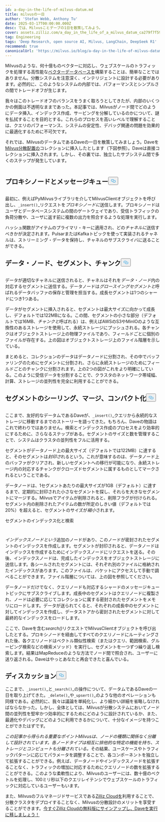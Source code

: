 ```yaml
---
id: a-day-in-the-life-of-milvus-datum.md
title: milvusの一日
author: 'Stefan Webb, Anthony Tu'
date: 2025-03-17T00:00:00.000Z
desc: では、Milvusことデーブの1日を散策してみよう。
cover: assets.zilliz.com/a_day_in_the_life_of_a_milvus_datum_ca279f7f59.png
tag: Engineering
tags: 'Deep Research, open source AI, Milvus, LangChain, DeepSeek R1'
recommend: true
canonicalUrl: 'https://milvus.io/blog/a-day-in-the-life-of-milvus-datum.md'
---
```

<p>Milvusのような、何十億ものベクターに対応し、ウェブスケールのトラフィックを処理する高性能な<a href="https://zilliz.com/learn/what-is-vector-database">ベクターデータベースを</a>構築することは、簡単なことではありません。分散システムを注意深く、インテリジェントに設計する必要があります。必然的に、このようなシステムの内部では、パフォーマンスとシンプルさの間でトレードオフが生じます。</p>
<p>我々はこのトレードオフのバランスをうまく取ろうとしてきたが、内部のいくつかの側面は不透明なままであった。本記事では、Milvusがノード間でどのようにデータ挿入、インデックス作成、サービングを分解しているのかについて、謎を払拭することを目的とする。これらのプロセスを高いレベルで理解することは、クエリのパフォーマンス、システムの安定性、デバッグ関連の問題を効果的に最適化するために不可欠です。</p>
<p>それでは、MilvusのデータムであるDaveの一日を散策してみましょう。Daveを<a href="https://milvus.io/docs/install-overview.md#Milvus-Distributed">Milvus分散配置の</a>コレクションに挿入したとします（下図参照）。Daveは直接コレクションに挿入されます。しかし、その裏では、独立したサブシステム間で多くのステップが発生しています。</p>
<p>
  <span class="img-wrapper">
    <img translate="no" src="https://assets.zilliz.com/a_day_in_the_life_of_a_milvus_datum_ca279f7f59.png" alt="" class="doc-image" id="" />
    <span></span>
  </span>
</p>
<h2 id="Proxy-Nodes-and-the-Message-Queue" class="common-anchor-header">プロキシノードとメッセージキュー<button data-href="#Proxy-Nodes-and-the-Message-Queue" class="anchor-icon" translate="no">
      <svg translate="no"
        aria-hidden="true"
        focusable="false"
        height="20"
        version="1.1"
        viewBox="0 0 16 16"
        width="16"
      >
        <path
          fill="#0092E4"
          fill-rule="evenodd"
          d="M4 9h1v1H4c-1.5 0-3-1.69-3-3.5S2.55 3 4 3h4c1.45 0 3 1.69 3 3.5 0 1.41-.91 2.72-2 3.25V8.59c.58-.45 1-1.27 1-2.09C10 5.22 8.98 4 8 4H4c-.98 0-2 1.22-2 2.5S3 9 4 9zm9-3h-1v1h1c1 0 2 1.22 2 2.5S13.98 12 13 12H9c-.98 0-2-1.22-2-2.5 0-.83.42-1.64 1-2.09V6.25c-1.09.53-2 1.84-2 3.25C6 11.31 7.55 13 9 13h4c1.45 0 3-1.69 3-3.5S14.5 6 13 6z"
        ></path>
      </svg>
    </button></h2><p>
  <span class="img-wrapper">
    <img translate="no" src="https://assets.zilliz.com/Proxy_Nodes_and_the_Message_Queue_03a0fde0c5.png" alt="" class="doc-image" id="" />
    <span></span>
  </span>
</p>
<p>最初に、例えばPyMilvusライブラリを介してMilvusClientオブジェクトを呼び出し、<code translate="no">_insert()</code>_リクエストを<em>プロキシノードに</em>送信します。プロキシノードはユーザとデータベースシステムの間のゲートウェイであり、受信トラフィックの負荷分散や、ユーザに返す前に複数の出力を照合するような処理を実行します。</p>
<p>ハッシュ関数がアイテムのプライマリ・キーに適用され、どの<em>チャネルに</em>送信すべきかが決定されます。PulsarまたはKafkaトピックを使って実装されるチャネルは、ストリーミング・データを保持し、チャネルのサブスクライバに送ることができる。</p>
<h2 id="Data-Nodes-Segments-and-Chunks" class="common-anchor-header">データ・ノード、セグメント、チャンク<button data-href="#Data-Nodes-Segments-and-Chunks" class="anchor-icon" translate="no">
      <svg translate="no"
        aria-hidden="true"
        focusable="false"
        height="20"
        version="1.1"
        viewBox="0 0 16 16"
        width="16"
      >
        <path
          fill="#0092E4"
          fill-rule="evenodd"
          d="M4 9h1v1H4c-1.5 0-3-1.69-3-3.5S2.55 3 4 3h4c1.45 0 3 1.69 3 3.5 0 1.41-.91 2.72-2 3.25V8.59c.58-.45 1-1.27 1-2.09C10 5.22 8.98 4 8 4H4c-.98 0-2 1.22-2 2.5S3 9 4 9zm9-3h-1v1h1c1 0 2 1.22 2 2.5S13.98 12 13 12H9c-.98 0-2-1.22-2-2.5 0-.83.42-1.64 1-2.09V6.25c-1.09.53-2 1.84-2 3.25C6 11.31 7.55 13 9 13h4c1.45 0 3-1.69 3-3.5S14.5 6 13 6z"
        ></path>
      </svg>
    </button></h2><p>
  <span class="img-wrapper">
    <img translate="no" src="https://assets.zilliz.com/Data_Nodes_Segments_and_Chunks_ae122dd1ac.png" alt="" class="doc-image" id="" />
    <span></span>
  </span>
</p>
<p>データが適切なチャネルに送信されると、チャネルはそれを<em>データ・ノード</em>内の対応するセグメントに送信する。データノードは<em>グロースイングセグメントと</em>呼ばれるデータバッファの保存と管理を担当する。成長セグメントは1つのシャードにつき1つある。</p>
<p>データがセグメントに挿入されると、セグメントは最大サイズに向かって成長し、デフォルトでは122MBになる。この間、セグメントの小さな部分（デフォルトでは16MB、<em>チャンクと</em>呼ばれる）は、例えばAWSのS3やMinIOのような互換性のあるストレージを使用して、永続ストレージにプッシュされる。各チャンクはオブジェクトストレージ上の物理ファイルであり、フィールドごとに個別のファイルが存在する。上の図はオブジェクトストレージ上のファイル階層を示している。</p>
<p>まとめると、コレクションのデータはデータノードに分割され、その中でバッファリングのためにセグメントに分割され、さらに永続ストレージのためにフィールドごとのチャンクに分割されます。上の2つの図がこれをより明確にしている。このように受信データを分割することで、クラスタのネットワーク帯域幅、計算、ストレージの並列性を完全に利用することができる。</p>
<h2 id="Sealing-Merging-and-Compacting-Segments" class="common-anchor-header">セグメントのシーリング、マージ、コンパクト化<button data-href="#Sealing-Merging-and-Compacting-Segments" class="anchor-icon" translate="no">
      <svg translate="no"
        aria-hidden="true"
        focusable="false"
        height="20"
        version="1.1"
        viewBox="0 0 16 16"
        width="16"
      >
        <path
          fill="#0092E4"
          fill-rule="evenodd"
          d="M4 9h1v1H4c-1.5 0-3-1.69-3-3.5S2.55 3 4 3h4c1.45 0 3 1.69 3 3.5 0 1.41-.91 2.72-2 3.25V8.59c.58-.45 1-1.27 1-2.09C10 5.22 8.98 4 8 4H4c-.98 0-2 1.22-2 2.5S3 9 4 9zm9-3h-1v1h1c1 0 2 1.22 2 2.5S13.98 12 13 12H9c-.98 0-2-1.22-2-2.5 0-.83.42-1.64 1-2.09V6.25c-1.09.53-2 1.84-2 3.25C6 11.31 7.55 13 9 13h4c1.45 0 3-1.69 3-3.5S14.5 6 13 6z"
        ></path>
      </svg>
    </button></h2><p>
  <span class="img-wrapper">
    <img translate="no" src="https://assets.zilliz.com/Sealing_Merging_and_Compacting_Segments_d5a6a37261.png" alt="" class="doc-image" id="" />
    <span></span>
  </span>
</p>
<p>ここまで、友好的なデータムであるDaveが、<code translate="no">_insert()</code>_クエリから永続的なストレージに移動するまでのストーリーを語ってきた。もちろん、Daveの物語はこれで終わりではありません。検索とインデックス作成のプロセスをより効率的にするために、さらなるステップがある。セグメントのサイズと数を管理することで、システムはクラスタの並列性をフルに活用する。</p>
<p>セグメントがデータノード上の最大サイズ（デフォルトでは122MB）に達すると、そのセグメントは<em>封印さ</em>れるという。これが意味するのは、データノード上のバッファがクリアされ、新しいセグメントへの移行が可能になり、永続ストレージ内の対応するチャンクがクローズドセグメントに属するものとしてマークされるということである。</p>
<p>データノードは、1セグメントあたりの最大サイズが1GB（デフォルト）に達するまで、定期的に封印された小さなセグメントを探し、それらを大きなセグメントにマージする。Milvusでアイテムが削除されると、削除フラグが付けられる。セグメント内の削除されたアイテムの数が所定のしきい値（デフォルトでは20%）を超えると、セグメントのサイズが<em>縮小</em>されます。</p>
<p>セグメントのインデックス化と検索</p>
<p>
  <span class="img-wrapper">
    <img translate="no" src="https://assets.zilliz.com/Indexing_and_Searching_through_Segments_478c0067be.png" alt="" class="doc-image" id="" />
    <span></span>
  </span>
</p>
<p>
  <span class="img-wrapper">
    <img translate="no" src="https://assets.zilliz.com/Indexing_and_Searching_through_Segments_1_0c31b5a340.png" alt="" class="doc-image" id="" />
    <span></span>
  </span>
</p>
<p><em>インデックスノードという</em>追加のノードがあり、このノードが密封されたセグメントのインデックスを作成します。セグメントが封印されると、データノードはインデックスを作成するためにインデックスノードにリクエストを送る。その後、インデックスノードは、完成したインデックスをオブジェクトストレージに送信します。各シールされたセグメントには、それぞれ別のファイルに格納されたインデックスがあります。このファイルは、バケットにアクセスして手動で調べることができます。ファイル階層については、上の図を参照してください。</p>
<p>データノードだけでなく、クエリノードも対応するシャードのメッセージキュートピックにサブスクライブします。成長中のセグメントはクエリノードに複製され、ノードは必要に応じてコレクションに属する密封されたセグメントをメモリにロードします。データが送られてくると、それぞれの成長中のセグメントに対してインデックスを作成し、データストアから密封されたセグメントに対して最終的なインデックスをロードします。</p>
<p>ここで、Daveを含む<em>search()</em>リクエストでMilvusClientオブジェクトを呼び出したとする。プロキシノードを経由してすべてのクエリノードにルーティングされた後、各クエリノードはベクトル類似性検索（またはクエリ、範囲検索、グルーピング検索などの検索メソッド）を実行し、セグメントを一つずつ繰り返し検索します。結果はMapReduceのような方法でノード間で照合され、ユーザーに送り返される。Daveはやっとあなたと再会できたと喜んでいる。</p>
<h2 id="Discussion" class="common-anchor-header">ディスカッション<button data-href="#Discussion" class="anchor-icon" translate="no">
      <svg translate="no"
        aria-hidden="true"
        focusable="false"
        height="20"
        version="1.1"
        viewBox="0 0 16 16"
        width="16"
      >
        <path
          fill="#0092E4"
          fill-rule="evenodd"
          d="M4 9h1v1H4c-1.5 0-3-1.69-3-3.5S2.55 3 4 3h4c1.45 0 3 1.69 3 3.5 0 1.41-.91 2.72-2 3.25V8.59c.58-.45 1-1.27 1-2.09C10 5.22 8.98 4 8 4H4c-.98 0-2 1.22-2 2.5S3 9 4 9zm9-3h-1v1h1c1 0 2 1.22 2 2.5S13.98 12 13 12H9c-.98 0-2-1.22-2-2.5 0-.83.42-1.64 1-2.09V6.25c-1.09.53-2 1.84-2 3.25C6 11.31 7.55 13 9 13h4c1.45 0 3-1.69 3-3.5S14.5 6 13 6z"
        ></path>
      </svg>
    </button></h2><p>ここまで、<code translate="no">_insert()</code>_と<code translate="no">_search()</code>_の操作について、データムであるDaveの一日を取り上げてきた。<code translate="no">_delete()</code>_や<code translate="no">_upsert()</code>_のような他のオペレーションも同様である。必然的に、我々は議論を単純化し、より細かい詳細を省略しなければならなかった。しかし、全体としては、Milvusが分散システムにおいてノード間の並列性を堅牢かつ効率的にするためにどのように設計されているか、また、最適化やデバッグにどのように利用できるかについて、十分なイメージを持つことができたはずです。</p>
<p><em>この記事から得られる重要なポイントMilvusは、ノードの種類に関係なく分離して設計されています。各ノードタイプは相互に排他的な特定の機能を持ち、ストレージとコンピュートも分離されている。</em>その結果、ユースケースやトラフィックパターンに応じてパラメータを調整することで、各コンポーネントを独立して拡張することができる。例えば、データノードやインデックスノードを拡張することなく、トラフィックの増加に対応するためにクエリノードの数を拡張することができる。このような柔軟性により、Milvusのユーザーには、数十億のベクトルを処理し、100ミリ秒以下のクエリレイテンシでウェブスケールのトラフィックに対応しているユーザーもいます。</p>
<p>また、Milvusのフルマネージドサービスである<a href="https://zilliz.com/cloud">Zilliz Cloudを</a>利用することで、分散クラスタをデプロイすることなく、Milvusの分散設計のメリットを享受することができます。<a href="https://cloud.zilliz.com/signup">今すぐZilliz Cloudの無料版にサインアップし、Daveを実行に移しましょう！</a></p>
